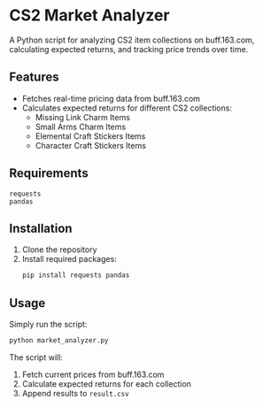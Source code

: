 # CS2 Market Analyzer

A Python script for analyzing CS2 item collections on buff.163.com, calculating expected returns, and tracking price trends over time.

## Features

- Fetches real-time pricing data from buff.163.com
- Calculates expected returns for different CS2 collections:
  - Missing Link Charm Items
  - Small Arms Charm Items
  - Elemental Craft Stickers Items
  - Character Craft Stickers Items

## Requirements

```
requests
pandas
```

## Installation

1. Clone the repository
2. Install required packages:
   ```bash
   pip install requests pandas
   ```

## Usage

Simply run the script:
```bash
python market_analyzer.py
```

The script will:
1. Fetch current prices from buff.163.com
2. Calculate expected returns for each collection
3. Append results to `result.csv`
